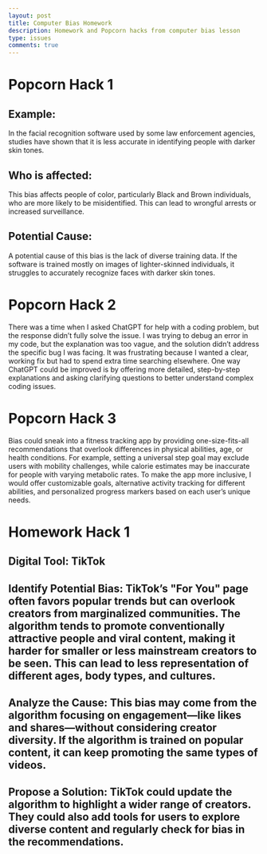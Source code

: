 ```yaml
---
layout: post  
title: Computer Bias Homework
description: Homework and Popcorn hacks from computer bias lesson
type: issues  
comments: true  
---
```


# Popcorn Hack 1

## Example:  
In the facial recognition software used by some law enforcement agencies, studies have shown that it is less accurate in identifying people with darker skin tones.  

## Who is affected:  
This bias affects people of color, particularly Black and Brown individuals, who are more likely to be misidentified. This can lead to wrongful arrests or increased surveillance.  

## Potential Cause: 
A potential cause of this bias is the lack of diverse training data. If the software is trained mostly on images of lighter-skinned individuals, it struggles to accurately recognize faces with darker skin tones.

# Popcorn Hack 2

There was a time when I asked ChatGPT for help with a coding problem, but the response didn’t fully solve the issue. I was trying to debug an error in my code, but the explanation was too vague, and the solution didn’t address the specific bug I was facing. It was frustrating because I wanted a clear, working fix but had to spend extra time searching elsewhere. One way ChatGPT could be improved is by offering more detailed, step-by-step explanations and asking clarifying questions to better understand complex coding issues.

# Popcorn Hack 3

Bias could sneak into a fitness tracking app by providing one-size-fits-all recommendations that overlook differences in physical abilities, age, or health conditions. For example, setting a universal step goal may exclude users with mobility challenges, while calorie estimates may be inaccurate for people with varying metabolic rates. To make the app more inclusive, I would offer customizable goals, alternative activity tracking for different abilities, and personalized progress markers based on each user’s unique needs.

# Homework Hack 1

## Digital Tool: TikTok  

## Identify Potential Bias: TikTok’s "For You" page often favors popular trends but can overlook creators from marginalized communities. The algorithm tends to promote conventionally attractive people and viral content, making it harder for smaller or less mainstream creators to be seen. This can lead to less representation of different ages, body types, and cultures.  

## Analyze the Cause: This bias may come from the algorithm focusing on engagement—like likes and shares—without considering creator diversity. If the algorithm is trained on popular content, it can keep promoting the same types of videos.  

## Propose a Solution: TikTok could update the algorithm to highlight a wider range of creators. They could also add tools for users to explore diverse content and regularly check for bias in the recommendations.